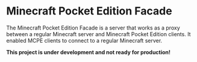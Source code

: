 # Minecraft Pocket Edition Facade

The Minecraft Pocket Edition Facade is a server that works as a proxy between a regular Minecraft server and Minecraft Pocket Edition clients. It enabled MCPE clients to connect to a regular Minecraft server.

**This project is under development and not ready for production!**
